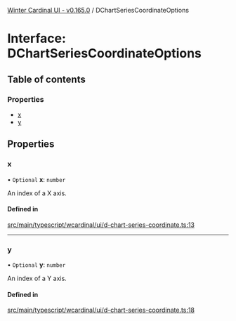 [Winter Cardinal UI - v0.165.0](../index.md) / DChartSeriesCoordinateOptions

# Interface: DChartSeriesCoordinateOptions

## Table of contents

### Properties

- [x](DChartSeriesCoordinateOptions.md#x)
- [y](DChartSeriesCoordinateOptions.md#y)

## Properties

### x

• `Optional` **x**: `number`

An index of a X axis.

#### Defined in

[src/main/typescript/wcardinal/ui/d-chart-series-coordinate.ts:13](https://github.com/winter-cardinal/winter-cardinal-ui/blob/v0.165.0/src/main/typescript/wcardinal/ui/d-chart-series-coordinate.ts#L13)

___

### y

• `Optional` **y**: `number`

An index of a Y axis.

#### Defined in

[src/main/typescript/wcardinal/ui/d-chart-series-coordinate.ts:18](https://github.com/winter-cardinal/winter-cardinal-ui/blob/v0.165.0/src/main/typescript/wcardinal/ui/d-chart-series-coordinate.ts#L18)
